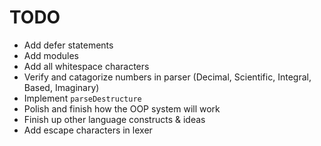 # TODO
- Add defer statements
- Add modules
- Add all whitespace characters
- Verify and catagorize numbers in parser (Decimal, Scientific, Integral, Based, Imaginary)
- Implement `parseDestructure`
- Polish and finish how the OOP system will work
- Finish up other language constructs & ideas
- Add escape characters in lexer